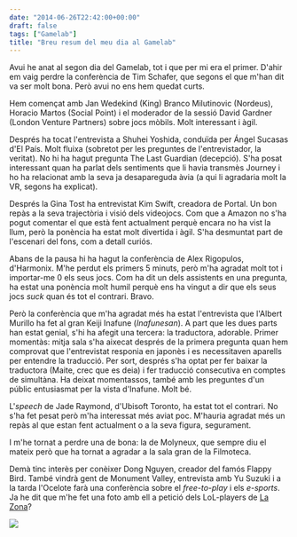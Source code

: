 ```yaml
---
date: "2014-06-26T22:42:00+00:00"
draft: false
tags: ["Gamelab"]
title: "Breu resum del meu dia al Gamelab"
---
```

Avui he anat al segon dia del Gamelab, tot i que per mi era el primer. D'ahir em vaig perdre la conferència de Tim Schafer, que segons el que m'han dit va ser molt bona. Però avui no ens hem quedat curts.

Hem començat amb Jan Wedekind (King) Branco Milutinovic (Nordeus), Horacio Martos (Social Point) i el moderador de la sessió David Gardner (London Venture Partners) sobre jocs mòbils. Molt interessant i àgil.

Després ha tocat l'entrevista a Shuhei Yoshida, conduïda per Ángel Sucasas d'El País. Molt fluixa (sobretot per les preguntes de l'entrevistador, la veritat). No hi ha hagut pregunta The Last Guardian (decepció). S'ha posat interessant quan ha parlat dels sentiments que li havia transmès Journey i ho ha relacionat amb la seva ja desapareguda àvia (a qui li agradaria molt la VR, segons ha explicat).

Després la Gina Tost ha entrevistat Kim Swift, creadora de Portal. Un bon repàs a la seva trajectòria i visió dels videojocs. Com que a Amazon no s'ha pogut comentar el que està fent actualment perquè encara no ha vist la llum, però la ponència ha estat molt divertida i àgil. S'ha desmuntat part de l'escenari del fons, com a detall curiós.

Abans de la pausa hi ha hagut la conferència de Alex Rigopulos, d'Harmonix. M'he perdut els primers 5 minuts, però m'ha agradat molt tot i importar-me 0 els seus jocs. Com ha dit un dels assistents en una pregunta, ha estat una ponència molt humil perquè ens ha vingut a dir que els seus jocs *suck* quan és tot el contrari. Bravo.

Però la conferència que m'ha agradat més ha estat l'entrevista que l'Albert Murillo ha fet al gran Keiji Inafune (*Inafunesan*). A part que les dues parts han estat genial, s'hi ha afegit una tercera: la traductora, adorable. Primer momentàs: mitja sala s'ha aixecat després de la primera pregunta quan hem comprovat que l'entrevistat responia en japonès i es necessitaven aparells per entendre la traducció. Per sort, després s'ha optat per fer baixar la traductora (Maite, crec que es deia) i fer traducció consecutiva en comptes de simultàna. Ha deixat momentassos, també amb les preguntes d'un públic entusiasmat per la vista d'Inafune. Molt bé.

L'*speech* de Jade Raymond, d'Ubisoft Toronto, ha estat tot el contrari. No s'ha fet pesat però m'ha interessat més aviat poc. M'hauria agradat més un repàs al que estan fent actualment o a la seva figura, segurament. 

I m'he tornat a perdre una de bona: la de Molyneux, que sempre diu el mateix però que ha tornat a agradar a la sala gran de la Filmoteca. 

Demà tinc interès per conèixer Dong Nguyen, creador del famós Flappy Bird. També vindrà gent de Monument Valley, entrevista amb Yu Suzuki i a la tarda l'Ocelote farà una conferència sobre el *free-to-play* i els *e-sports*. Ja he dit que m'he fet una foto amb ell a petició dels LoL-players de [La Zona](http://www.lazona.cat)?

![](https://31.media.tumblr.com/6400a4b940caa3af431913649c619788/tumblr_inline_n7ssc0XRw21rf46cf.jpg)
